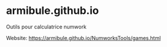 # armibule.github.io
Outils pour calculatrice numwork

Website: https://armibule.github.io/NumworksTools/games.html

